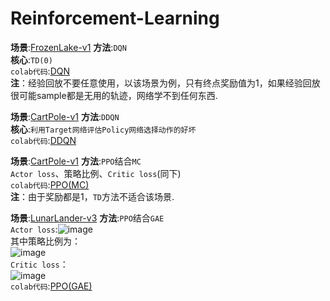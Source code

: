 # Reinforcement-Learning  

**场景**:[FrozenLake-v1](https://www.gymlibrary.dev/environments/toy_text/frozen_lake/)        **方法**:`DQN`  
**核心**:`TD(0)`    
`colab代码`:[DQN](https://github.com/zoujiulong/Reinforcement-Learning/blob/main/DQN.ipynb)  
**注**：经验回放不要任意使用，以该场景为例，只有终点奖励值为1，如果经验回放很可能sample都是无用的轨迹，网络学不到任何东西.  

**场景**:[CartPole-v1](https://www.gymlibrary.dev/environments/classic_control/cart_pole/)        **方法**:`DDQN`  
**核心**:`利用Target网络评估Policy网络选择动作的好坏`  
`colab代码`:[DDQN](https://github.com/zoujiulong/Reinforcement-Learning/blob/main/DDQN.ipynb)  
 

**场景**:[CartPole-v1](https://www.gymlibrary.dev/environments/classic_control/cart_pole/)        **方法**:`PPO`结合`MC`  
`Actor loss`、策略比例、`Critic loss`(同下)  
`colab代码`:[PPO(MC)](https://github.com/zoujiulong/Reinforcement-Learning/blob/main/PPO(MC).ipynb)    
**注**：由于奖励都是1，`TD`方法不适合该场景.  

**场景**:[LunarLander-v3](https://www.gymlibrary.dev/environments/box2d/lunar_lander/)         **方法**:`PPO`结合`GAE`  
`Actor loss`:![image](https://github.com/user-attachments/assets/54754593-d94f-45d3-978e-690870838fd2)  
其中策略比例为：  
![image](https://github.com/user-attachments/assets/bf6c3e78-8fa8-47fc-8159-eaec714e0308)  
`Critic loss`：  
![image](https://github.com/user-attachments/assets/c1d50314-0062-4eda-904b-ca0ede6bdfbe)    
`colab代码`:[PPO(GAE)](https://github.com/zoujiulong/Reinforcement-Learning/blob/main/PPO.ipynb)

